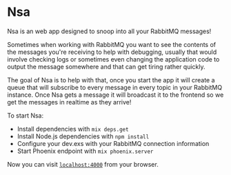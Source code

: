 # Nsa

Nsa is an web app designed to snoop into all your RabbitMQ messages!

Sometimes when working with RabbitMQ you want to see the contents of the messages you're receiving to help with debugging, usually that
would involve checking logs or sometimes even changing the application code to output the message somewhere and that can get tiring rather quickly.

The goal of Nsa is to help with that, once you start the app it will create a queue that will subscribe to every message in every topic in your RabbitMQ instance. Once Nsa gets a message it will broadcast it to the frontend so we get the messages in realtime as they arrive!

To start Nsa:

  * Install dependencies with `mix deps.get`
  * Install Node.js dependencies with `npm install`
  * Configure your dev.exs with your RabbitMQ connection information
  * Start Phoenix endpoint with `mix phoenix.server`

Now you can visit [`localhost:4000`](http://localhost:4000) from your browser.
